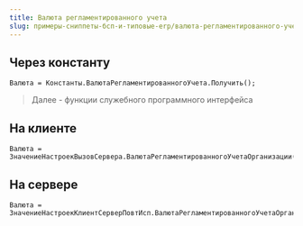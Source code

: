 ```yaml
---
title: Валюта регламентированного учета
slug: примеры-сниппеты-бсп-и-типовые-erp/валюта-регламентированного-учета
---
```


## Через константу
```bsl
Валюта = Константы.ВалютаРегламентированногоУчета.Получить();
```

> Далее - функции служебного программного интерфейса
## На клиенте
```bsl
Валюта = ЗначениеНастроекВызовСервера.ВалютаРегламентированногоУчетаОрганизации(Организация);
```

## На сервере
```bsl
Валюта = ЗначениеНастроекКлиентСерверПовтИсп.ВалютаРегламентированногоУчетаОрганизации(Организация);
```